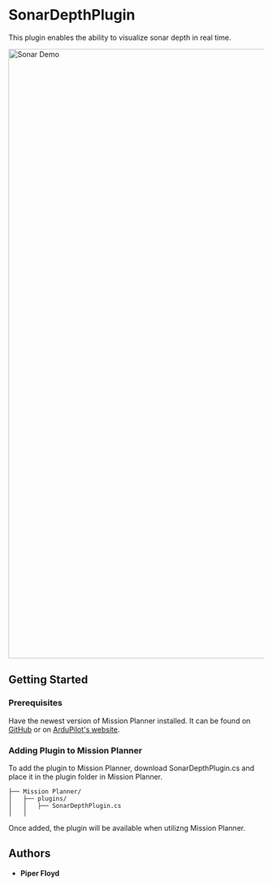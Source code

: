 # SonarDepthPlugin
This plugin enables the ability to visualize sonar depth in real time.

 <img src="https://github.com/user-attachments/assets/7d6751ec-58e2-40d7-939f-a00edc1eacdc" alt="Sonar Demo" width="1200">




## Getting Started



### Prerequisites

Have the newest version of Mission Planner installed. It can be found on [GitHub](https://github.com/ArduPilot/MissionPlanner) or on [ArduPilot's website](https://ardupilot.org/planner/docs/mission-planner-installation.html). 

### Adding Plugin to Mission Planner

To add the plugin to Mission Planner, download SonarDepthPlugin.cs and place it in the plugin folder in Mission Planner. 
```
├── Mission Planner/
│   ├── plugins/
│   │   ├── SonarDepthPlugin.cs
│   │   
```
Once added, the plugin will be available when utilizng Mission Planner. 

## Authors

* **Piper Floyd** 


